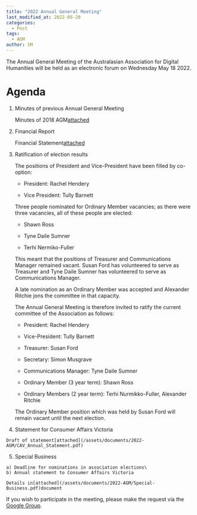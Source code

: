 ```yaml
---
title: "2022 Annual General Meeting"
last_modified_at: 2022-05-20
categories:
  - Post
tags:
  - AGM
author: SM
---
```


The Annual General Meeting of the Australasian Association for Digital Humanities will be held as an electronic forum on Wednesday May 18 2022.

# Agenda

  1.  Minutes of previous Annual General Meeting

      Minutes of 2018 AGM[attached](/assets/documents/2022-AGM/Minutes_2018.pdf)

  2.  Financial Report

      Financial Statement[attached](/assets/documents/2022-AGM/Financial_Statement.pdf)

  3.  Ratification of election results

      The positions of President and Vice-President have been filled by co-option:

        - President: Rachel Hendery

        - Vice President: Tully Barnett

      Three people nominated for Ordinary Member vacancies; as there were three vacancies, all of these people are elected:

        - Shawn Ross

        - Tyne Daile Sumner

        - Terhi Nermiko-Fuller

      This meant that the positions of Treasurer and Communications Manager remained vacant. Susan Ford has volunteered to serve as Treasurer and Tyne Daile Sumner has volunteered to serve as Communications Manager.

      A late nomination as an Ordinary Member was accepted and Alexander Ritchie jons the committee in that capacity.

      The Annual General Meeting is therefore invited to ratify the current committee of the Association as follows:

        - President: Rachel Hendery

        - Vice-President: Tully Barnett

        - Treasurer: Susan Ford

        - Secretary: Simon Musgrave

        - Communications Manager: Tyne Daile Sumner

        - Ordinary Member (3 year term): Shawn Ross

        - Ordinary Members (2 year term): Terhi Nurmikko-Fuller, Alexander Ritchie

      The Ordinary Member position which was held by Susan Ford will remain vacant until the next election.

  4. Statement for Consumer Affairs Victoria

    Draft of statement[attached](/assets/documents/2022-AGM/CAV_Annual_Statement.pdf)

  5. Special Business

    a) Deadline for nominations in association elections\
    b) Annual statement to Consumer Affairs Victoria

    Details in[attached](/assets/documents/2022-AGM/Special-Business.pdf)document

If you wish to participate in the meeting, please make the request via the [Google Group](https://groups.google.com/g/2cultures).